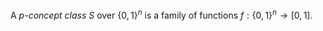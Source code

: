 A *$p$-concept class* $S$ over $\{0, 1\}^n$ is a family of functions $f : \{0, 1\}^n \rightarrow [0, 1]$. 